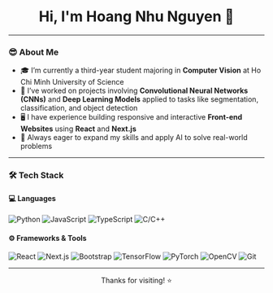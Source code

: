 <h1 align="center">Hi, I'm Hoang Nhu Nguyen 👋</h1>

---

### 😎 About Me

- 🎓 I’m currently a third-year student majoring in **Computer Vision** at Ho Chi Minh University of Science  
- 🧪 I’ve worked on projects involving **Convolutional Neural Networks (CNNs)** and **Deep Learning Models** applied to tasks like segmentation, classification, and object detection  
- 🖥️ I have experience building responsive and interactive **Front-end Websites** using **React** and **Next.js**  
- 🧩 Always eager to expand my skills and apply AI to solve real-world problems

---

### 🛠️ Tech Stack

#### 💻 Languages
![Python](https://img.shields.io/badge/Python-3776AB?style=flat&logo=python&logoColor=white)
![JavaScript](https://img.shields.io/badge/JavaScript-F7DF1E?style=flat&logo=javascript&logoColor=black)
![TypeScript](https://img.shields.io/badge/TypeScript-3178C6?style=flat&logo=typescript&logoColor=white)
![C/C++](https://img.shields.io/badge/C/C++-00599C?style=flat&logo=c&logoColor=white)

#### ⚙️ Frameworks & Tools
![React](https://img.shields.io/badge/React-61DAFB?style=flat&logo=react&logoColor=black)
![Next.js](https://img.shields.io/badge/Next.js-000?style=flat&logo=nextdotjs&logoColor=white)
![Bootstrap](https://img.shields.io/badge/Bootstrap-7952B3?style=flat&logo=bootstrap&logoColor=white)
![TensorFlow](https://img.shields.io/badge/TensorFlow-FF6F00?style=flat&logo=tensorflow&logoColor=white)
![PyTorch](https://img.shields.io/badge/PyTorch-EE4C2C?style=flat&logo=pytorch&logoColor=white)
![OpenCV](https://img.shields.io/badge/OpenCV-5C3EE8?style=flat&logo=opencv&logoColor=white)
![Git](https://img.shields.io/badge/Git-F05032?style=flat&logo=git&logoColor=white)

---

<p align="center">
  Thanks for visiting! ⭐️
</p>
